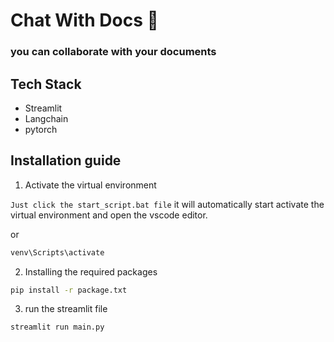 # Chat With Docs 📄
### you can collaborate with your documents

## Tech Stack
- Streamlit
- Langchain
- pytorch

## Installation guide
1. Activate the virtual environment 

`Just click the start_script.bat file` it will automatically start activate the virtual environment and open the vscode editor. 
<br/>

or  
```bash 
venv\Scripts\activate
```
2. Installing the required packages 
```bash
pip install -r package.txt
```
3. run the streamlit file
```bash
streamlit run main.py
```
